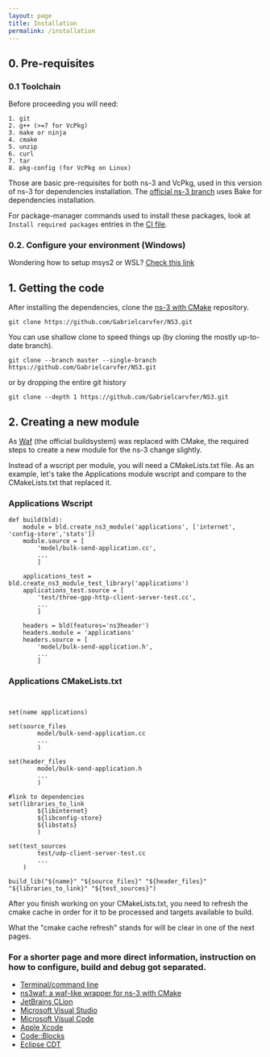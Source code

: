 ```yaml
---
layout: page
title: Installation
permalink: /installation
---
```


## 0. Pre-requisites

### 0.1 Toolchain
Before proceeding you will need: 

    1. git
    2. g++ (>=7 for VcPkg)
    3. make or ninja
    4. cmake
    5. unzip
    6. curl 
    7. tar
    8. pkg-config (for VcPkg on Linux)
    
Those are basic pre-requisites for both ns-3 and VcPkg, used in this version of ns-3 for dependencies installation. The [official ns-3 branch](https://gitlab.com/nsnam/ns-3-dev/) uses Bake for dependencies installation.

For package-manager commands used to install these packages, look at `Install required packages` entries in the [CI file](https://github.com/Gabrielcarvfer/NS3/blob/master/.github/workflows/per_commit.yml).


### 0.2. Configure your environment (Windows)

Wondering how to setup msys2 or WSL? [Check this link](/NS3/windows_dev_setup)


## 1. Getting the code
After installing the dependencies, clone the [ns-3 with CMake](https://github.com/Gabrielcarvfer/NS3) repository. 
```
git clone https://github.com/Gabrielcarvfer/NS3.git
```

You can use shallow clone to speed things up (by cloning the mostly up-to-date branch).
```
git clone --branch master --single-branch https://github.com/Gabrielcarvfer/NS3.git
```
or by dropping the entire git history
```
git clone --depth 1 https://github.com/Gabrielcarvfer/NS3.git
```

## 2. Creating a new module
As [Waf](https://waf.io/) (the official buildsystem) was replaced with CMake, the required steps to create a new module for the ns-3 change slightly.

Instead of a wscript per module, you will need a CMakeLists.txt file. As an example, let's take the Applications module wscript and compare to the CMakeLists.txt that replaced it.

### Applications Wscript
```
def build(bld):
    module = bld.create_ns3_module('applications', ['internet', 'config-store','stats'])
    module.source = [
        'model/bulk-send-application.cc',
        ...
        ]

    applications_test = bld.create_ns3_module_test_library('applications')
    applications_test.source = [
        'test/three-gpp-http-client-server-test.cc', 
        ...
        ]

    headers = bld(features='ns3header')
    headers.module = 'applications'
    headers.source = [
        'model/bulk-send-application.h',
        ...
        ]
```

### Applications CMakeLists.txt
```


set(name applications)

set(source_files
        model/bulk-send-application.cc
        ...
        )

set(header_files
        model/bulk-send-application.h
        ...
        )

#link to dependencies
set(libraries_to_link
        ${libinternet}
        ${libconfig-store}
        ${libstats}
        )

set(test_sources
        test/udp-client-server-test.cc
        ...
    )

build_lib("${name}" "${source_files}" "${header_files}" "${libraries_to_link}" "${test_sources}")
```

After you finish working on your CMakeLists.txt, you need to refresh the cmake cache in order for it to be processed and targets available to build.

What the "cmake cache refresh" stands for will be clear in one of the next pages.

### For a shorter page and more direct information, instruction on how to configure, build and debug got separated.
- [Terminal/command line](/NS3/installation/terminal)
- [ns3waf: a waf-like wrapper for ns-3 with CMake](/NS3/installation/ns3waf)
- [JetBrains CLion](/NS3/installation/clion)
- [Microsoft Visual Studio](/NS3/installation/visualstudio)
- [Microsoft Visual Code](/NS3/installation/visualcode)
- [Apple Xcode](/NS3/installation/xcode)
- [Code::Blocks](/NS3/installation/codeblocks)
- [Eclipse CDT](/NS3/installation/eclipse)



